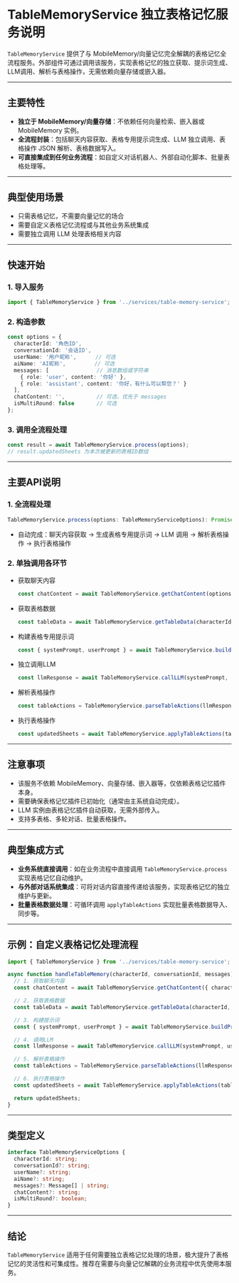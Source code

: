# TableMemoryService 独立表格记忆服务说明

`TableMemoryService` 提供了与 MobileMemory/向量记忆完全解耦的表格记忆全流程服务。外部组件可通过调用该服务，实现表格记忆的独立获取、提示词生成、LLM调用、解析与表格操作，无需依赖向量存储或嵌入器。

---

## 主要特性

- **独立于 MobileMemory/向量存储**：不依赖任何向量检索、嵌入器或 MobileMemory 实例。
- **全流程封装**：包括聊天内容获取、表格专用提示词生成、LLM 独立调用、表格操作 JSON 解析、表格数据写入。
- **可直接集成到任何业务流程**：如自定义对话机器人、外部自动化脚本、批量表格处理等。

---

## 典型使用场景

- 只需表格记忆，不需要向量记忆的场合
- 需要自定义表格记忆流程或与其他业务系统集成
- 需要独立调用 LLM 处理表格相关内容

---

## 快速开始

### 1. 导入服务

```typescript
import { TableMemoryService } from '../services/table-memory-service';
```

### 2. 构造参数

```typescript
const options = {
  characterId: '角色ID',
  conversationId: '会话ID',
  userName: '用户昵称',      // 可选
  aiName: 'AI昵称',         // 可选
  messages: [               // 消息数组或字符串
    { role: 'user', content: '你好' },
    { role: 'assistant', content: '你好，有什么可以帮您？' }
  ],
  chatContent: '',          // 可选，优先于 messages
  isMultiRound: false       // 可选
};
```

### 3. 调用全流程处理

```typescript
const result = await TableMemoryService.process(options);
// result.updatedSheets 为本次被更新的表格ID数组
```

---

## 主要API说明

### 1. 全流程处理

```typescript
TableMemoryService.process(options: TableMemoryServiceOptions): Promise<{ updatedSheets: string[] }>
```
- 自动完成：聊天内容获取 → 生成表格专用提示词 → LLM 调用 → 解析表格操作 → 执行表格操作

### 2. 单独调用各环节

- 获取聊天内容
  ```typescript
  const chatContent = await TableMemoryService.getChatContent(options);
  ```
- 获取表格数据
  ```typescript
  const tableData = await TableMemoryService.getTableData(characterId, conversationId);
  ```
- 构建表格专用提示词
  ```typescript
  const { systemPrompt, userPrompt } = await TableMemoryService.buildPrompts(chatContent, tableData);
  ```
- 独立调用LLM
  ```typescript
  const llmResponse = await TableMemoryService.callLLM(systemPrompt, userPrompt);
  ```
- 解析表格操作
  ```typescript
  const tableActions = TableMemoryService.parseTableActions(llmResponse);
  ```
- 执行表格操作
  ```typescript
  const updatedSheets = await TableMemoryService.applyTableActions(tableActions);
  ```

---

## 注意事项

- 该服务不依赖 MobileMemory、向量存储、嵌入器等，仅依赖表格记忆插件本身。
- 需要确保表格记忆插件已初始化（通常由主系统自动完成）。
- LLM 实例由表格记忆插件自动获取，无需外部传入。
- 支持多表格、多轮对话、批量表格操作。

---

## 典型集成方式

- **业务系统直接调用**：如在业务流程中直接调用 `TableMemoryService.process` 实现表格记忆自动维护。
- **与外部对话系统集成**：可将对话内容直接传递给该服务，实现表格记忆的独立维护与更新。
- **批量表格数据处理**：可循环调用 `applyTableActions` 实现批量表格数据导入、同步等。

---

## 示例：自定义表格记忆处理流程

```typescript
import { TableMemoryService } from '../services/table-memory-service';

async function handleTableMemory(characterId, conversationId, messages) {
  // 1. 获取聊天内容
  const chatContent = await TableMemoryService.getChatContent({ characterId, conversationId, messages });

  // 2. 获取表格数据
  const tableData = await TableMemoryService.getTableData(characterId, conversationId);

  // 3. 构建提示词
  const { systemPrompt, userPrompt } = await TableMemoryService.buildPrompts(chatContent, tableData);

  // 4. 调用LLM
  const llmResponse = await TableMemoryService.callLLM(systemPrompt, userPrompt);

  // 5. 解析表格操作
  const tableActions = TableMemoryService.parseTableActions(llmResponse);

  // 6. 执行表格操作
  const updatedSheets = await TableMemoryService.applyTableActions(tableActions);

  return updatedSheets;
}
```

---

## 类型定义

```typescript
interface TableMemoryServiceOptions {
  characterId: string;
  conversationId?: string;
  userName?: string;
  aiName?: string;
  messages?: Message[] | string;
  chatContent?: string;
  isMultiRound?: boolean;
}
```

---

## 结论

`TableMemoryService` 适用于任何需要独立表格记忆处理的场景，极大提升了表格记忆的灵活性和可集成性。推荐在需要与向量记忆解耦的业务流程中优先使用本服务。

